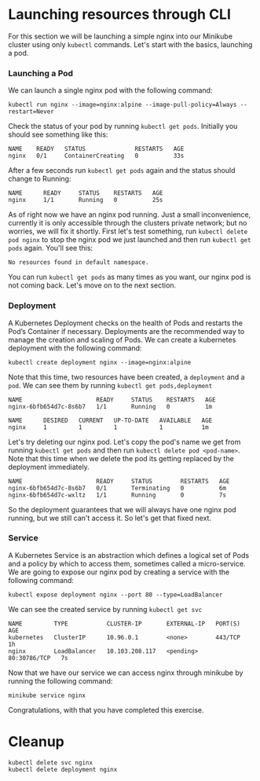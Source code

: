 # Launching resources through CLI
For this section we will be launching a simple nginx into our Minikube cluster using only `kubectl` commands. Let's start with the basics, launching a pod.

### Launching a Pod
We can launch a single nginx pod with the following command:
```
kubectl run nginx --image=nginx:alpine --image-pull-policy=Always --restart=Never
```
Check the status of your pod by running `kubectl get pods`. Initially you should see something like this:
```
NAME    READY   STATUS              RESTARTS   AGE
nginx   0/1     ContainerCreating   0          33s
```
After a few seconds run `kubectl get pods` again and the status should change to Running:
```
NAME      READY     STATUS    RESTARTS   AGE
nginx     1/1       Running   0          25s
```
As of right now we have an nginx pod running. Just a small inconvenience, currently it is only accessible through the clusters private network; but no worries, we will fix it shortly. First let's test something, run `kubectl delete pod nginx` to stop the nginx pod we just launched and then run `kubectl get pods` again. You'll see this:
```
No resources found in default namespace.
```
You can run `kubectl get pods` as many times as you want, our nginx pod is not coming back. Let's move on to the next section.


### Deployment
A Kubernetes Deployment checks on the health of Pods and restarts the Pod’s Container if necessary. Deployments are the recommended way to manage the creation and scaling of Pods. We can create a kubernetes deployment with the following command:
```
kubectl create deployment nginx --image=nginx:alpine
```
Note that this time, two resources have been created, a `deployment` and a `pod`. We can see them by running `kubectl get pods,deployment`
```
NAME                     READY     STATUS    RESTARTS   AGE
nginx-6bfb654d7c-8s6b7   1/1       Running   0          1m

NAME      DESIRED   CURRENT   UP-TO-DATE   AVAILABLE   AGE
nginx     1         1         1            1           1m
```
Let's try deleting our nginx pod. Let's copy the pod's name we get from running `kubectl get pods` and then run `kubectl delete pod <pod-name>`. Note that this time when we delete the pod its getting replaced by the deployment immediately.
```
NAME                     READY     STATUS        RESTARTS   AGE
nginx-6bfb654d7c-8s6b7   0/1       Terminating   0          6m
nginx-6bfb654d7c-wxltz   1/1       Running       0          7s
```
So the deployment guarantees that we will always have one nginx pod running, but we still can't access it. So let's get that fixed next.

### Service
A Kubernetes Service is an abstraction which defines a logical set of Pods and a policy by which to access them, sometimes called a micro-service. We are going to expose our nginx pod by creating a service with the following command:
```
kubectl expose deployment nginx --port 80 --type=LoadBalancer
```
We can see the created service by running `kubectl get svc`
```
NAME         TYPE           CLUSTER-IP       EXTERNAL-IP   PORT(S)        AGE
kubernetes   ClusterIP      10.96.0.1        <none>        443/TCP        1h
nginx        LoadBalancer   10.103.208.117   <pending>     80:30786/TCP   7s
```
Now that we have our service we can access nginx through minikube by running the following command:
```
minikube service nginx
```
Congratulations, with that you have completed this exercise.

# Cleanup
```
kubectl delete svc nginx
kubectl delete deployment nginx
```
